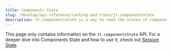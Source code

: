 ```yaml
---
title: Components State
slug: /develop/api-reference/caching-and-state/jt.componentsstate
description: Jt.componentsState is a way to read the states of components in a session by String key.
---
```


<Tip>

This page only contains information on the `Jt.componentsState` API. For a deeper dive into Components State and how to use it, check out [Session State](/develop/concepts/architecture/session-state).

</Tip>

<Autofunction function="Jt.componentsState" />
